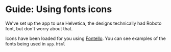 # Guide: Using fonts icons

We've set up the app to use Helvetica, the designs technically had Roboto font, but don't worry about that.

Icons have been loaded for you using [Fontello](http://fontello.com/). You can see examples of the fonts being used in `app.html`
